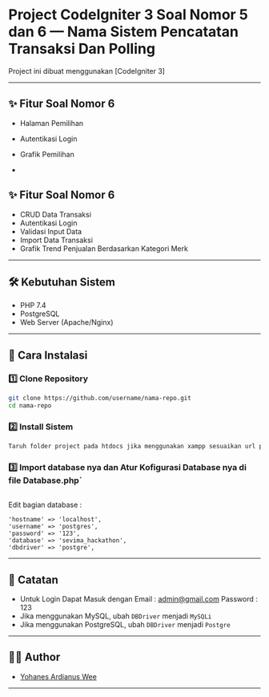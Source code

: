 
# Project CodeIgniter 3 Soal Nomor 5 dan 6 — Nama Sistem Pencatatan Transaksi Dan Polling

Project ini dibuat menggunakan [CodeIgniter 3]

---

## ✨ Fitur Soal Nomor 6
- Halaman Pemilihan
- Autentikasi Login
- Grafik Pemilihan

- 
## ✨ Fitur Soal Nomor 6
- CRUD Data Transaksi
- Autentikasi Login
- Validasi Input Data
- Import Data Transaksi
- Grafik Trend Penjualan Berdasarkan Kategori Merk

---

## 🛠️ Kebutuhan Sistem
- PHP 7.4
- PostgreSQL
- Web Server (Apache/Nginx)

---

## 🚀 Cara Instalasi

### 1️⃣ Clone Repository
```bash
git clone https://github.com/username/nama-repo.git
cd nama-repo
```

### 2️⃣ Install Sistem
```bash
Taruh folder project pada htdocs jika menggunakan xampp sesuaikan url pada config.php sesuai dengan nama foldernya
```

### 3️⃣ Import database nya dan Atur Kofigurasi Database nya di file Database.php`
```bash
```

Edit bagian database :
```
'hostname' => 'localhost',
'username' => 'postgres',
'password' => '123',
'database' => 'sevima_hackathon',
'dbdriver' => 'postgre',
```

---

## 📌 Catatan
- Untuk Login Dapat Masuk dengan Email : admin@gmail.com Password : 123
- Jika menggunakan MySQL, ubah `DBDriver` menjadi `MySQLi`
- Jika menggunakan PostgreSQL, ubah `DBDriver` menjadi `Postgre`

---

## 👨‍💻 Author
- [Yohanes Ardianus Wee](https://github.com/yohan20-coder)

---


